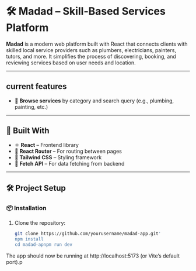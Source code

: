 # 🛠️ Madad – Skill-Based Services Platform

**Madad** is a modern web platform built with React that connects clients with skilled local service providers such as plumbers, electricians, painters, tutors, and more. It simplifies the process of discovering, booking, and reviewing services based on user needs and location.

---

## current features

- 🔎 **Browse services** by category and search query (e.g., plumbing, painting, etc.)
  
---

## 🧱 Built With

- ⚛️ **React** – Frontend library
- 🧩 **React Router** – For routing between pages
- 🎨 **Tailwind CSS** – Styling framework
- 🔗 **Fetch API** – For data fetching from backend


---

## 🛠️ Project Setup

### 📦 Installation

1. Clone the repository:

   ```bash
   git clone https://github.com/yourusername/madad-app.git'
   npm install
   cd madad-apnpm run dev
The app should now be running at http://localhost:5173 (or Vite’s default port).p

